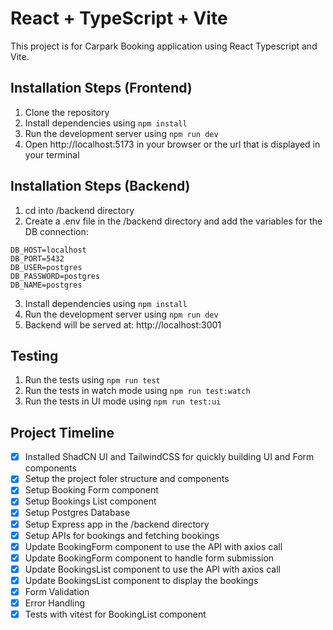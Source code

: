 # React + TypeScript + Vite

This project is for Carpark Booking application using React Typescript and Vite.


## Installation Steps (Frontend)

1. Clone the repository
2. Install dependencies using `npm install`
3. Run the development server using `npm run dev`
4. Open http://localhost:5173 in your browser or the url that is displayed in your terminal


## Installation Steps (Backend)

1. cd into /backend directory
2. Create a .env file in the /backend directory and add the variables for the DB connection:

```
DB_HOST=localhost
DB_PORT=5432
DB_USER=postgres
DB_PASSWORD=postgres
DB_NAME=postgres
```
3. Install dependencies using `npm install`
4. Run the development server using `npm run dev`
5. Backend will be served at: http://localhost:3001


## Testing

1. Run the tests using `npm run test`
2. Run the tests in watch mode using `npm run test:watch`
3. Run the tests in UI mode using `npm run test:ui`


## Project Timeline

- [x] Installed ShadCN UI and TailwindCSS for quickly building UI and Form components 
- [x] Setup the project foler structure and components
- [x] Setup Booking Form component
- [x] Setup Bookings List component
- [x] Setup Postgres Database
- [x] Setup Express app in the /backend directory
- [x] Setup APIs for bookings and fetching bookings
- [x] Update BookingForm component to use the API with axios call
- [x] Update BookingForm component to handle form submission
- [x] Update BookingsList component to use the API with axios call
- [x] Update BookingsList component to display the bookings
- [x] Form Validation
- [x] Error Handling
- [x] Tests with vitest for BookingList component